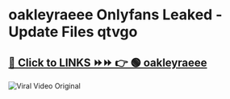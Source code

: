 
 # oakleyraeee Onlyfans Leaked - Update Files qtvgo

## <h2><a href="https://clipsfans.com/oakleyraeee&ref=git">🔗 Click to LINKS ⏩⏩ 👉 🟢 oakleyraeee </a></h2>

<a href="https://clipsfans.com/oakleyraeee&ref=git" rel="nofollow" data-target="animated-image.originalLink"><img src="https://i.ibb.co.com/xMMVF88/686577567.gif" alt="Viral Video Original" style="max-width: 100%; display: inline-block;" data-target="animated-image.originalImage"></a>

